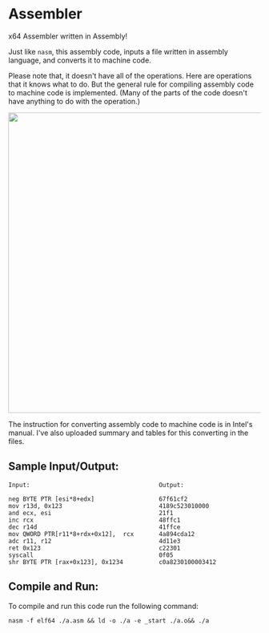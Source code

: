 # Assembler
x64 Assembler written in Assembly!

Just like `nasm`, this assembly code, inputs a file written in assembly language, and converts it to machine code.

Please note that, it doesn't have all of the operations. Here are operations that it knows what to do. But the general rule for compiling assembly code to machine code is implemented. (Many of the parts of the code doesn't have anything to do with the operation.)

<p float="left">
  <img src="https://user-images.githubusercontent.com/12760574/131022619-1c43c550-ecd9-4f5b-975d-b67727c4354a.png" width="600" />
</p>

The instruction for converting assembly code to machine code is in Intel's manual. I've also uploaded summary and tables for this converting in the files.

## Sample Input/Output:

```
Input:                                    Output:

neg BYTE PTR [esi*8+edx]                  67f61cf2
mov r13d, 0x123                           4189c523010000
and ecx, esi                              21f1
inc rcx                                   48ffc1
dec r14d                                  41ffce
mov QWORD PTR[r11*8+rdx+0x12],	rcx       4a894cda12
adc r11, r12                              4d11e3 
ret 0x123                                 c22301
syscall                                   0f05
shr BYTE PTR [rax+0x123], 0x1234          c0a8230100003412
```

## Compile and Run:
To compile and run this code run the following command:

`nasm -f elf64 ./a.asm && ld -o ./a -e _start ./a.o&& ./a`
